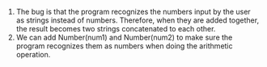 1. The bug is that the program recognizes the numbers input by the user as strings instead of numbers. Therefore, when they are added together, the result becomes two strings concatenated to each other.
2. We can add Number(num1) and Number(num2) to make sure the program recognizes them as numbers when doing the arithmetic operation.